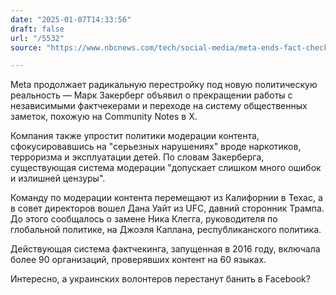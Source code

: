 ```yaml
---
date: "2025-01-07T14:33:56"
draft: false
url: "/5532"
source: "https://www.nbcnews.com/tech/social-media/meta-ends-fact-checking-program-community-notes-x-rcna186468"

---
```


Meta продолжает радикальную перестройку под новую политическую реальность — Марк Закерберг объявил о прекращении работы с независимыми фактчекерами и переходе на систему общественных заметок, похожую на Community Notes в X.

Компания также упростит политики модерации контента, сфокусировавшись на "серьезных нарушениях" вроде наркотиков, терроризма и эксплуатации детей. По словам Закерберга, существующая система модерации "допускает слишком много ошибок и излишней цензуры".

Команду по модерации контента перемещают из Калифорнии в Техас, а в совет директоров вошел Дана Уайт из UFC, давний сторонник Трампа. До этого сообщалось о замене Ника Клегга, руководителя по глобальной политике, на Джоэля Каплана, республиканского политика.

Действующая система фактчекинга, запущенная в 2016 году, включала более 90 организаций, проверявших контент на 60 языках. 

Интересно, а украинских волонтеров перестанут банить в Facebook?

